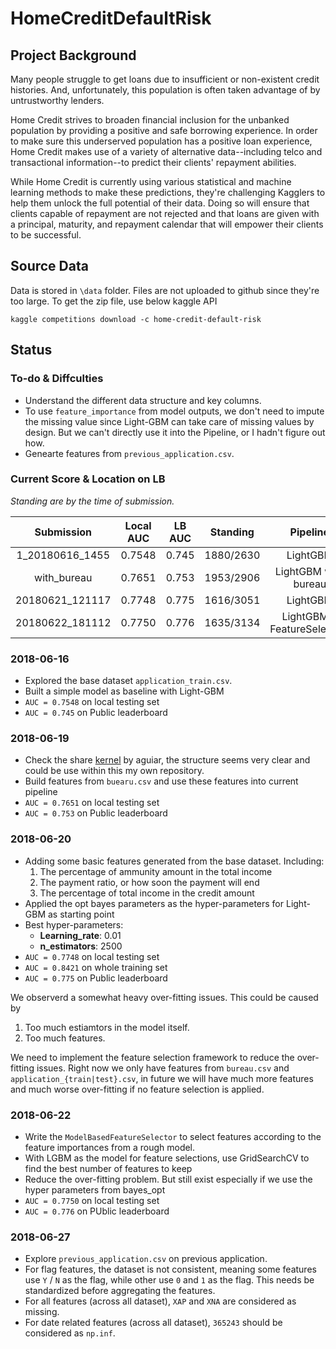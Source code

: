 # HomeCreditDefaultRisk

## Project Background

Many people struggle to get loans due to insufficient or non-existent credit histories. And, unfortunately, 
this population is often taken advantage of by untrustworthy lenders.

Home Credit strives to broaden financial inclusion for the unbanked population by providing a positive and 
safe borrowing experience. In order to make sure this underserved population has a positive loan experience, 
Home Credit makes use of a variety of alternative data--including telco and transactional information--to 
predict their clients' repayment abilities.

While Home Credit is currently using various statistical and machine learning methods to make these predictions, 
they're challenging Kagglers to help them unlock the full potential of their data. Doing so will ensure 
that clients capable of repayment are not rejected and that loans are given with a principal, maturity, 
and repayment calendar that will empower their clients to be successful.

## Source Data

Data is stored in `\data` folder. Files are not uploaded to github since they're too large. To get the zip file, use below
kaggle API
```
kaggle competitions download -c home-credit-default-risk
```
## Status

### To-do & Diffculties

- Understand the different data structure and key columns.
- To use `feature_importance` from model outputs, we don't need to impute the missing value since Light-GBM can take care of missing values by design. But we can't directly use it into the Pipeline, or I hadn't figure out how.
- Genearte features from `previous_application.csv`.


### Current Score & Location on LB

_Standing are by the time of submission._

|Submission     |Local AUC|LB AUC|Standing  |Pipeline                   |
|:-------------:|:-------:|:----:|:--------:|:-------------------------:|
|1_20180616_1455|0.7548   |0.745 |1880/2630 |LightGBM                   |
|with_bureau    |0.7651   |0.753 |1953/2906 |LightGBM with bureau       |
|20180621_121117|0.7748   |0.775 |1616/3051 |LightGBM                   |
|20180622_181112|0.7750   |0.776 |1635/3134 |LightGBM + FeatureSelection|


### 2018-06-16

- Explored the base dataset `application_train.csv`.
- Built a simple model as baseline with Light-GBM
- `AUC = 0.7548` on local testing set
- `AUC = 0.745` on Public leaderboard


### 2018-06-19

- Check the share [kernel](https://www.kaggle.com/jsaguiar/updated-0-792-lb-lightgbm-with-simple-features) by aguiar, 
    the structure seems very clear and could be use within this my own repository.
- Build features from `buearu.csv` and use these features into current pipeline
- `AUC = 0.7651` on local testing set
- `AUC = 0.753` on Public leaderboard

### 2018-06-20

- Adding some basic features generated from the base dataset. Including:
  1. The percentage of ammunity amount in the total income
  2. The payment ratio, or how soon the payment will end
  3. The percentage of total income in the credit amount
- Applied the opt bayes parameters as the hyper-parameters for Light-GBM as starting point
- Best hyper-parameters:
   - __Learning_rate__: 0.01
   - __n_estimators__: 2500
- `AUC = 0.7748` on local testing set
- `AUC = 0.8421` on whole training set
- `AUC = 0.775` on Public leaderboard

We observerd a somewhat heavy over-fitting issues. This could be caused by 
1. Too much estiamtors in the model itself.
2. Too much features.

We need to implement the feature selection framework to reduce the over-fitting issues. 
Right now we only have features from `bureau.csv` and `application_{train|test}.csv`, in future
we will have much more features and much worse over-fitting if no feature selection is applied.


### 2018-06-22

- Write the `ModelBasedFeatureSelector` to select features according to the feature importances from a
  rough model.
- With LGBM as the model for feature selections, use GridSearchCV to find the best number of features to keep
- Reduce the over-fitting problem. But still exist especially if we use the hyper parameters from bayes_opt
- `AUC = 0.7750` on local testing set
- `AUC = 0.776` on PUblic leaderboard


### 2018-06-27

- Explore `previous_application.csv` on previous application.
- For flag features, the dataset is not consistent, meaning some features use `Y` / `N` as the flag, while other use `0` and `1` as the flag. This needs be standardized before aggregating the features.
- For all features (across all dataset), `XAP` and `XNA` are considered as missing.
- For date related features (across all dataset), `365243` should be considered as `np.inf`.
